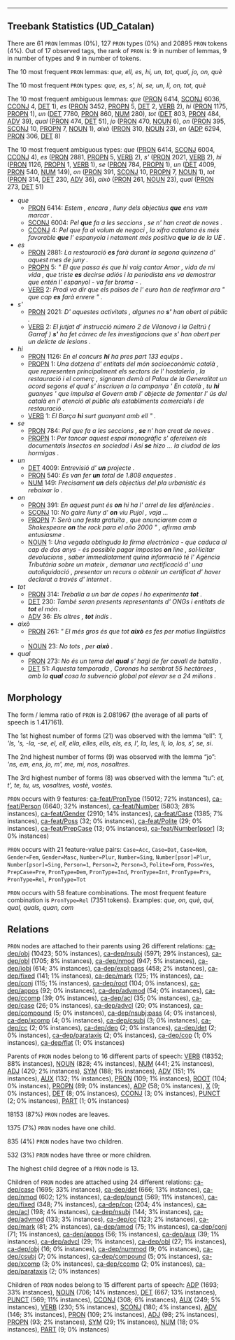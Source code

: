 

--------------------------------------------------------------------------------

## Treebank Statistics (UD_Catalan)

There are 61 `PRON` lemmas (0%), 127 `PRON` types (0%) and 20895 `PRON` tokens (4%).
Out of 17 observed tags, the rank of `PRON` is: 9 in number of lemmas, 9 in number of types and 9 in number of tokens.

The 10 most frequent `PRON` lemmas: <em>que, ell, es, hi, un, tot, qual, jo, on, què</em>

The 10 most frequent `PRON` types:  <em>que, es, s', hi, se, un, li, on, tot, què</em>

The 10 most frequent ambiguous lemmas: <em>que</em> ([PRON]() 6414, [SCONJ]() 6036, [CCONJ]() 4, [DET]() 1), <em>es</em> ([PRON]() 3452, [PROPN]() 5, [DET]() 2, [VERB]() 2), <em>hi</em> ([PRON]() 1175, [PROPN]() 1), <em>un</em> ([DET]() 7780, [PRON]() 860, [NUM]() 280), <em>tot</em> ([DET]() 803, [PRON]() 484, [ADV]() 39), <em>qual</em> ([PRON]() 474, [DET]() 51), <em>jo</em> ([PRON]() 470, [NOUN]() 6), <em>on</em> ([PRON]() 395, [SCONJ]() 10, [PROPN]() 7, [NOUN]() 1), <em>això</em> ([PRON]() 310, [NOUN]() 23), <em>en</em> ([ADP]() 6294, [PRON]() 306, [DET]() 8)

The 10 most frequent ambiguous types:  <em>que</em> ([PRON]() 6414, [SCONJ]() 6004, [CCONJ]() 4), <em>es</em> ([PRON]() 2881, [PROPN]() 5, [VERB]() 2), <em>s'</em> ([PRON]() 2021, [VERB]() 2), <em>hi</em> ([PRON]() 1126, [PROPN]() 1, [VERB]() 1), <em>se</em> ([PRON]() 784, [PROPN]() 1), <em>un</em> ([DET]() 4009, [PRON]() 540, [NUM]() 149), <em>on</em> ([PRON]() 391, [SCONJ]() 10, [PROPN]() 7, [NOUN]() 1), <em>tot</em> ([PRON]() 314, [DET]() 230, [ADV]() 36), <em>això</em> ([PRON]() 261, [NOUN]() 23), <em>qual</em> ([PRON]() 273, [DET]() 51)


* <em>que</em>
  * [PRON]() 6414: <em>Estem , encara , lluny dels objectius <b>que</b> ens vam marcar .</em>
  * [SCONJ]() 6004: <em>Pel <b>que</b> fa a les seccions , se n' han creat de noves .</em>
  * [CCONJ]() 4: <em>Pel que fa al volum de negoci , la xifra catalana és més favorable <b>que</b> l' espanyola i netament més positiva <b>que</b> la de la UE .</em>
* <em>es</em>
  * [PRON]() 2881: <em>La restauració <b>es</b> farà durant la segona quinzena d' aquest mes de juny .</em>
  * [PROPN]() 5: <em>" El que passa és que hi vaig cantar Amor , vida de mi vida , que triste <b>es</b> decirse adiós i la periodista ens va demostrar que entén l' espanyol - va fer broma - .</em>
  * [VERB]() 2: <em>Prodi va dir que els països de l' euro han de reafirmar ara " que cap <b>es</b> farà enrere " .</em>
* <em>s'</em>
  * [PRON]() 2021: <em>D' aquestes activitats , algunes no <b>s'</b> han obert al públic .</em>
  * [VERB]() 2: <em>El jutjat d' instrucció número 2 de Vilanova i la Geltrú ( Garraf ) <b>s'</b> ha fet càrrec de les investigacions que s' han obert per un delicte de lesions .</em>
* <em>hi</em>
  * [PRON]() 1126: <em>En el concurs <b>hi</b> ha pres part 133 equips .</em>
  * [PROPN]() 1: <em>Una dotzena d' entitats del món socioeconòmic català , que representen principalment els sectors de l' hostaleria , la restauració i el comerç , signaran demà al Palau de la Generalitat un acord segons el qual s' inscriuen a la campanya ' En català , tu <b>hi</b> guanyes ' que impulsa el Govern amb l' objecte de fomentar l' ús del català en l' atenció al públic als establiments comercials i de restauració .</em>
  * [VERB]() 1: <em>El Barça <b>hi</b> surt guanyant amb ell " .</em>
* <em>se</em>
  * [PRON]() 784: <em>Pel que fa a les seccions , <b>se</b> n' han creat de noves .</em>
  * [PROPN]() 1: <em>Per tancar aquest espai monogràfic s' ofereixen els documentals Insectos en sociedad i Así <b>se</b> hizo ... la ciudad de las hormigas .</em>
* <em>un</em>
  * [DET]() 4009: <em>Entrevisió d' <b>un</b> projecte .</em>
  * [PRON]() 540: <em>Es van fer <b>un</b> total de 1.808 enquestes .</em>
  * [NUM]() 149: <em>Precisament <b>un</b> dels objectius del pla urbanístic és rebaixar lo .</em>
* <em>on</em>
  * [PRON]() 391: <em>En aquest punt és <b>on</b> hi ha l' arrel de les diferències .</em>
  * [SCONJ]() 10: <em>No gaire lluny d' <b>on</b> viu Pujol , vaja ...</em>
  * [PROPN]() 7: <em>Serà una festa gratuïta , que anunciarem com a Shakespeare <b>on</b> the rock para el año 2000 " , afirma amb entusiasme .</em>
  * [NOUN]() 1: <em>Una vegada obtinguda la firma electrònica - que caduca al cap de dos anys - és possible pagar impostos <b>on</b> line , sol·licitar devolucions , saber immediatament quina informació té l' Agència Tributària sobre un mateix , demanar una rectificació d' una autoliquidació , presentar un recurs o obtenir un certificat d' haver declarat a través d' internet .</em>
* <em>tot</em>
  * [PRON]() 314: <em>Treballa a un bar de copes i ho experimenta <b>tot</b> .</em>
  * [DET]() 230: <em>També seran presents representants d' ONGs i entitats de <b>tot</b> el món .</em>
  * [ADV]() 36: <em>Els altres , <b>tot</b> indis .</em>
* <em>això</em>
  * [PRON]() 261: <em>" El més gros és que tot <b>això</b> es fes per motius lingüístics .</em>
  * [NOUN]() 23: <em>No tots , per <b>això</b> .</em>
* <em>qual</em>
  * [PRON]() 273: <em>No és un tema del <b>qual</b> s' hagi de fer cavall de batalla .</em>
  * [DET]() 51: <em>Aquesta temporada , Coronas ha sembrat 55 hectàrees , amb la <b>qual</b> cosa la subvenció global pot elevar se a 24 milions .</em>

## Morphology

The form / lemma ratio of `PRON` is 2.081967 (the average of all parts of speech is 1.417161).

The 1st highest number of forms (21) was observed with the lemma “ell”: <em>'l, 'ls, 's, -la, -se, el, ell, ella, elles, ells, els, es, l', la, les, li, lo, los, s', se, si</em>.

The 2nd highest number of forms (9) was observed with the lemma “jo”: <em>'ns, em, ens, jo, m', me, mi, nos, nosaltres</em>.

The 3rd highest number of forms (8) was observed with the lemma “tu”: <em>et, t', te, tu, us, vosaltres, vostè, vostès</em>.

`PRON` occurs with 9 features: [ca-feat/PronType]() (15012; 72% instances), [ca-feat/Person]() (6640; 32% instances), [ca-feat/Number]() (5803; 28% instances), [ca-feat/Gender]() (2910; 14% instances), [ca-feat/Case]() (1385; 7% instances), [ca-feat/Poss]() (32; 0% instances), [ca-feat/Polite]() (29; 0% instances), [ca-feat/PrepCase]() (13; 0% instances), [ca-feat/Number[psor]]() (3; 0% instances)

`PRON` occurs with 21 feature-value pairs: `Case=Acc`, `Case=Dat`, `Case=Nom`, `Gender=Fem`, `Gender=Masc`, `Number=Plur`, `Number=Sing`, `Number[psor]=Plur`, `Number[psor]=Sing`, `Person=1`, `Person=2`, `Person=3`, `Polite=Form`, `Poss=Yes`, `PrepCase=Pre`, `PronType=Dem`, `PronType=Ind`, `PronType=Int`, `PronType=Prs`, `PronType=Rel`, `PronType=Tot`

`PRON` occurs with 58 feature combinations.
The most frequent feature combination is `PronType=Rel` (7351 tokens).
Examples: <em>que, on, què, qui, qual, quals, quan, com</em>


## Relations

`PRON` nodes are attached to their parents using 26 different relations: [ca-dep/obj]() (10423; 50% instances), [ca-dep/nsubj]() (5971; 29% instances), [ca-dep/obl]() (1705; 8% instances), [ca-dep/nmod]() (947; 5% instances), [ca-dep/iobj]() (614; 3% instances), [ca-dep/expl:pass]() (458; 2% instances), [ca-dep/fixed]() (141; 1% instances), [ca-dep/mark]() (125; 1% instances), [ca-dep/conj]() (115; 1% instances), [ca-dep/root]() (104; 0% instances), [ca-dep/appos]() (92; 0% instances), [ca-dep/advmod]() (54; 0% instances), [ca-dep/ccomp]() (39; 0% instances), [ca-dep/acl]() (35; 0% instances), [ca-dep/case]() (26; 0% instances), [ca-dep/advcl]() (20; 0% instances), [ca-dep/compound]() (5; 0% instances), [ca-dep/nsubj:pass]() (4; 0% instances), [ca-dep/xcomp]() (4; 0% instances), [ca-dep/csubj]() (3; 0% instances), [ca-dep/cc]() (2; 0% instances), [ca-dep/dep]() (2; 0% instances), [ca-dep/det]() (2; 0% instances), [ca-dep/parataxis]() (2; 0% instances), [ca-dep/cop]() (1; 0% instances), [ca-dep/flat]() (1; 0% instances)

Parents of `PRON` nodes belong to 16 different parts of speech: [VERB]() (18352; 88% instances), [NOUN]() (828; 4% instances), [NUM]() (441; 2% instances), [ADJ]() (420; 2% instances), [SYM]() (188; 1% instances), [ADV]() (151; 1% instances), [AUX]() (132; 1% instances), [PRON]() (109; 1% instances), [ROOT]() (104; 0% instances), [PROPN]() (89; 0% instances), [ADP]() (58; 0% instances), [X]() (9; 0% instances), [DET]() (8; 0% instances), [CCONJ]() (3; 0% instances), [PUNCT]() (2; 0% instances), [PART]() (1; 0% instances)

18153 (87%) `PRON` nodes are leaves.

1375 (7%) `PRON` nodes have one child.

835 (4%) `PRON` nodes have two children.

532 (3%) `PRON` nodes have three or more children.

The highest child degree of a `PRON` node is 13.

Children of `PRON` nodes are attached using 24 different relations: [ca-dep/case]() (1695; 33% instances), [ca-dep/det]() (666; 13% instances), [ca-dep/nmod]() (602; 12% instances), [ca-dep/punct]() (569; 11% instances), [ca-dep/fixed]() (348; 7% instances), [ca-dep/cop]() (204; 4% instances), [ca-dep/acl]() (198; 4% instances), [ca-dep/nsubj]() (144; 3% instances), [ca-dep/advmod]() (133; 3% instances), [ca-dep/cc]() (123; 2% instances), [ca-dep/mark]() (81; 2% instances), [ca-dep/amod]() (75; 1% instances), [ca-dep/conj]() (71; 1% instances), [ca-dep/appos]() (56; 1% instances), [ca-dep/aux]() (39; 1% instances), [ca-dep/advcl]() (29; 1% instances), [ca-dep/obl]() (27; 1% instances), [ca-dep/obj]() (16; 0% instances), [ca-dep/nummod]() (9; 0% instances), [ca-dep/csubj]() (7; 0% instances), [ca-dep/compound]() (5; 0% instances), [ca-dep/xcomp]() (3; 0% instances), [ca-dep/ccomp]() (2; 0% instances), [ca-dep/parataxis]() (2; 0% instances)

Children of `PRON` nodes belong to 15 different parts of speech: [ADP]() (1693; 33% instances), [NOUN]() (706; 14% instances), [DET]() (667; 13% instances), [PUNCT]() (569; 11% instances), [CCONJ]() (308; 6% instances), [AUX]() (249; 5% instances), [VERB]() (230; 5% instances), [SCONJ]() (180; 4% instances), [ADV]() (146; 3% instances), [PRON]() (109; 2% instances), [ADJ]() (98; 2% instances), [PROPN]() (93; 2% instances), [SYM]() (29; 1% instances), [NUM]() (18; 0% instances), [PART]() (9; 0% instances)

